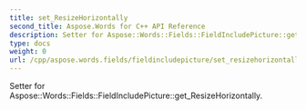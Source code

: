 ```yaml
---
title: set_ResizeHorizontally
second_title: Aspose.Words for C++ API Reference
description: Setter for Aspose::Words::Fields::FieldIncludePicture::get_ResizeHorizontally. 
type: docs
weight: 0
url: /cpp/aspose.words.fields/fieldincludepicture/set_resizehorizontally/
---
```


Setter for Aspose::Words::Fields::FieldIncludePicture::get_ResizeHorizontally. 

